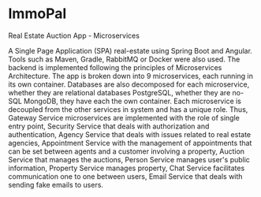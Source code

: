 # ImmoPal
Real Estate Auction App - Microservices

A Single Page Application (SPA) real-estate using Spring Boot and Angular. Tools such as Maven, Gradle, RabbitMQ or Docker were also used. The backend is implemented following the principles of Microservices Architecture. The app is broken down into 9 microservices, each running in its own container. Databases are also decomposed for each microservice, whether they are relational databases PostgreSQL, whether they are no-SQL MongoDB, they have each the own container. Each microservice is decoupled from the other services in system and has a unique role. Thus, Gateway Service microservices are implemented with the role of single entry point, Security Service that deals with authorization and authentication, Agency Service that deals with issues related to real estate agencies, Appointment Service with the management of appointments that can be set between agents and a customer involving a property, Auction Service that manages the auctions, Person Service manages user's public information, Property Service manages property, Chat Service facilitates communication one to one between users, Email Service that deals with sending fake emails to users.
